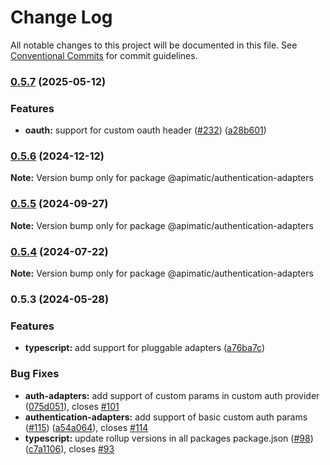 # Change Log

All notable changes to this project will be documented in this file.
See [Conventional Commits](https://conventionalcommits.org) for commit guidelines.

### [0.5.7](https://github.com/apimatic/apimatic-js-runtime/compare/@apimatic/authentication-adapters@0.5.6...@apimatic/authentication-adapters@0.5.7) (2025-05-12)

### Features

- **oauth:** support for custom oauth header ([#232](https://github.com/apimatic/apimatic-js-runtime/issues/232)) ([a28b601](https://github.com/apimatic/apimatic-js-runtime/commit/a28b6015ce87d65a6f2ec69d9acf106d1c79d6f4))

### [0.5.6](https://github.com/apimatic/apimatic-js-runtime/compare/@apimatic/authentication-adapters@0.5.5...@apimatic/authentication-adapters@0.5.6) (2024-12-12)

**Note:** Version bump only for package @apimatic/authentication-adapters

### [0.5.5](https://github.com/apimatic/apimatic-js-runtime/compare/@apimatic/authentication-adapters@0.5.4...@apimatic/authentication-adapters@0.5.5) (2024-09-27)

**Note:** Version bump only for package @apimatic/authentication-adapters

### [0.5.4](https://github.com/apimatic/apimatic-js-runtime/compare/@apimatic/authentication-adapters@0.5.3...@apimatic/authentication-adapters@0.5.4) (2024-07-22)

**Note:** Version bump only for package @apimatic/authentication-adapters

### 0.5.3 (2024-05-28)

### Features

- **typescript:** add support for pluggable adapters ([a76ba7c](https://github.com/apimatic/apimatic-js-runtime/commit/a76ba7cbf2602bdc48b758816000330429ac4972))

### Bug Fixes

- **auth-adapters:** add support of custom params in custom auth provider ([075d051](https://github.com/apimatic/apimatic-js-runtime/commit/075d0510ab7d87994f4b6a20aee294d2416178af)), closes [#101](https://github.com/apimatic/apimatic-js-runtime/issues/101)
- **authentication-adapters:** add support of basic custom auth params ([#115](https://github.com/apimatic/apimatic-js-runtime/issues/115)) ([a54a064](https://github.com/apimatic/apimatic-js-runtime/commit/a54a064f8478e5d49dfcbf387212810764a5cf9d)), closes [#114](https://github.com/apimatic/apimatic-js-runtime/issues/114)
- **typescript:** update rollup versions in all packages package.json ([#98](https://github.com/apimatic/apimatic-js-runtime/issues/98)) ([c7a1106](https://github.com/apimatic/apimatic-js-runtime/commit/c7a1106bfc8e7d10e28dee97fb30a4e2792f21df)), closes [#93](https://github.com/apimatic/apimatic-js-runtime/issues/93)
